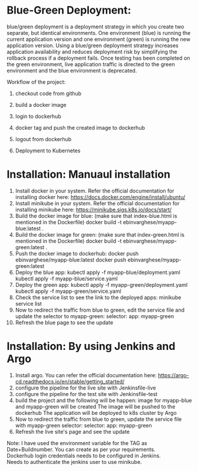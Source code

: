 # Blue-Green Deployment:
blue/green deployment is a deployment strategy in which you create two separate, but identical environments. One environment (blue) is running the current application version and one environment (green) is running the new application version. Using a blue/green deployment strategy increases application availability and reduces deployment risk by simplifying the rollback process if a deployment fails. Once testing has been completed on the green environment, live application traffic is directed to the green environment and the blue environment is deprecated.

Workflow of the project:<br>

1. checkout code from github<br>

2. build a docker image<br>

3. login to dockerhub<br>

4. docker tag and push the created image to dockerhub<br>

5. logout from dockerhub<br>

6. Deployment to Kubernetes<br>

# Installation: Manuaul installation

1. Install docker in your system. Refer the official documentation for installing docker here: https://docs.docker.com/engine/install/ubuntu/
2. Install minikube in your system. Refer the official documentation for installing minikube here: https://minikube.sigs.k8s.io/docs/start/
3. Build the docker image for blue: (make sure that index-blue.html is mentioned in the Dockerfile)
     docker build -t ebinvarghese/myapp-blue:latest .
4. Build the docker image for green: (make sure that index-green.html is mentioned in the Dockerfile)
     docker build -t ebinvarghese/myapp-green:latest .
5. Push the docker image to dockerhub:
     docker push ebinvarghese/myapp-blue:latest
     docker push ebinvarghese/myapp-green:latest
6. Deploy the blue app:
     kubectl apply -f myapp-blue/deployment.yaml
     kubectl apply -f myapp-blue/service.yaml
7. Deploy the green app:
     kubectl apply -f myapp-green/deployment.yaml
     kubectl apply -f myapp-green/service.yaml
8. Check the service list to see the link to the deployed apps:
     minikube service list
9. Now to redirect the traffic from blue to green, edit the service file and update the selector to myapp-green:
     selector:
       app: myapp-green
10. Refresh the blue page to see the update

# Installation: By using Jenkins and Argo

1. Install argo. You can refer the official documentation here: https://argo-cd.readthedocs.io/en/stable/getting_started/
2. configure the pipeline for the live site with Jenkinsfile-live
3. configure the pipeline for the test site with Jenkinsfile-test
4. build the project and the following will be happen:
      image for myapp-blue and myapp-green will be created
      The image will be pushed to the dockerhub
      The application will be deployed to k8s cluster by Argo
5. Now to redirect the traffic from blue to green, update the service file with myapp-green selector:
     selector:
       app: myapp-green
6. Refresh the live site's page and see the update

Note: I have used the environment variable for the TAG as Date+Buildnumber. You can create as per your requirements. <br>
      Dockerhub login credentials needs to be configured in Jenkins. <br>
      Needs to authenticate the jenkins user to use minikube. <br>


